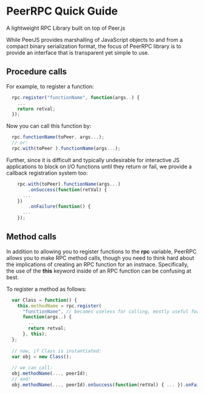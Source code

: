 PeerRPC Quick Guide
===================

A lightweight RPC Library built on top of Peer.js

While PeerJS provides marshalling of JavaScript objects to and from a compact binary serialization format, the focus of PeerRPC library is to provide an interface that is transparent yet simple to use.

Procedure calls
---------------

For example, to register a function:
```javascript
  rpc.register("functionName", function(args..) {
    ...
    return retval;
  });
```

Now you can call this function by:
```javascript
  rpc.functionName(toPeer, args...);
  // or:
  rpc.with(toPeer ).functionName(args...);
```

Further, since it is difficult and typically undesirable for interactive JS applications to block on I/O functions until they return or fail, we provide a callback registration system too:

```javascript
	rpc.with(toPeer).functionName(args...)
		.onSuccess(function(retVal) {
      ...
    })
		.onFailure(function() {
      ...
    });
```

Method calls
------------

In addition to allowing you to register functions to the **rpc** variable, PeerRPC allows you to make RPC method calls, though you need to think hard about the implications of creating an RPC function for an instnace. Specifically, the use of the **this** keyword inside of an RPC function can be confusing at best.

To register a method as follows:

```javascript
  var Class = function() {
    this.methodName = rpc.register(
      "functionName", // becomes useless for calling, mostly useful for internal purposes
      function(args..) {
        ..
        return retval;
      }, this);
  };
  
  // now, if Class is instantiated:
  var obj = new Class();
  
  // we can call:
  obj.methodName(..., peerId);
  // and:
  obj.methodName(..., peerId).onSuccess(function(retVal) { ... }).onFailure(function() { ... });
```
